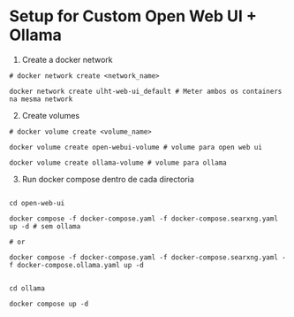# Setup for Custom Open Web UI + Ollama

1. Create a docker network

```shell
# docker network create <network_name>
```

```shell
docker network create ulht-web-ui_default # Meter ambos os containers na mesma network
```

2. Create volumes

```shell
# docker volume create <volume_name>
```

```shell
docker volume create open-webui-volume # volume para open web ui
```

```shell
docker volume create ollama-volume # volume para ollama
```

3. Run docker compose dentro de cada directoria

```shell

cd open-web-ui

docker compose -f docker-compose.yaml -f docker-compose.searxng.yaml up -d # sem ollama

# or 

docker compose -f docker-compose.yaml -f docker-compose.searxng.yaml -f docker-compose.ollama.yaml up -d

```

```shell

cd ollama

docker compose up -d

```